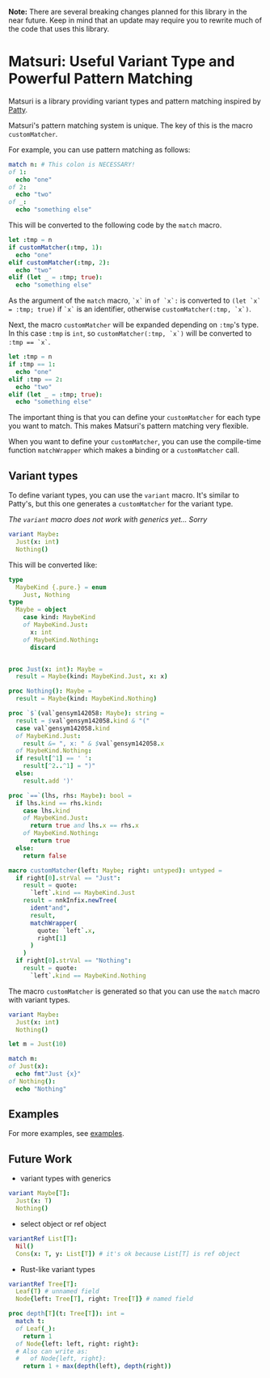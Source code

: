 **Note:** There are several breaking changes planned for this library in the near future. Keep in mind that an update may require you to rewrite much of the code that uses this library.

# Matsuri: Useful Variant Type and Powerful Pattern Matching

Matsuri is a library providing variant types and pattern matching inspired by [Patty](https://github.com/andreaferretti/patty).

Matsuri's pattern matching system is unique. The key of this is the macro `customMatcher`.

For example, you can use pattern matching as follows:

```nim
match n: # This colon is NECESSARY!
of 1:
  echo "one"
of 2:
  echo "two"
of _:
  echo "something else"
```

This will be converted to the following code by the `match` macro.

```nim
let :tmp = n
if customMatcher(:tmp, 1):
  echo "one"
elif customMatcher(:tmp, 2):
  echo "two"
elif (let _ = :tmp; true):
  echo "something else"
```

As the argument of the `match` macro, `` `x` `` in `` of `x`: `` is converted to `` (let `x` = :tmp; true) `` if `` `x` `` is an identifier, otherwise `` customMatcher(:tmp, `x`) ``.

Next, the macro `customMatcher` will be expanded depending on `:tmp`'s type. In this case `:tmp` is `int`, so `` customMatcher(:tmp, `x`) `` will be converted to `` :tmp == `x` ``.

```nim
let :tmp = n
if :tmp == 1:
  echo "one"
elif :tmp == 2:
  echo "two"
elif (let _ = :tmp; true):
  echo "something else"
```

The important thing is that you can define your `customMatcher` for each type you want to match. This makes Matsuri's pattern matching very flexible.

When you want to define your `customMatcher`, you can use the compile-time function `matchWrapper` which makes a binding or a `customMatcher` call.

## Variant types

To define variant types, you can use the `variant` macro. It's similar to Patty's, but this one generates a `customMatcher` for the variant type.

_The `variant` macro does not work with generics yet... Sorry_

```nim
variant Maybe:
  Just(x: int)
  Nothing()
```

This will be converted like:

```nim
type
  MaybeKind {.pure.} = enum
    Just, Nothing
type
  Maybe = object
    case kind: MaybeKind
    of MaybeKind.Just:
      x: int
    of MaybeKind.Nothing:
      discard


proc Just(x: int): Maybe =
  result = Maybe(kind: MaybeKind.Just, x: x)

proc Nothing(): Maybe =
  result = Maybe(kind: MaybeKind.Nothing)

proc `$`(val`gensym142058: Maybe): string =
  result = $val`gensym142058.kind & "("
  case val`gensym142058.kind
  of MaybeKind.Just:
    result &= ", x: " & $val`gensym142058.x
  of MaybeKind.Nothing:
  if result[^1] == ' ':
    result[^2..^1] = ")"
  else:
    result.add ')'

proc `==`(lhs, rhs: Maybe): bool =
  if lhs.kind == rhs.kind:
    case lhs.kind
    of MaybeKind.Just:
      return true and lhs.x == rhs.x
    of MaybeKind.Nothing:
      return true
  else:
    return false

macro customMatcher(left: Maybe; right: untyped): untyped =
  if right[0].strVal == "Just":
    result = quote:
      `left`.kind == MaybeKind.Just
    result = nnkInfix.newTree(
      ident"and",
      result,
      matchWrapper(
        quote: `left`.x,
        right[1]
      )
    )
  if right[0].strVal == "Nothing":
    result = quote:
      `left`.kind == MaybeKind.Nothing
```

The macro `customMatcher` is generated so that you can use the `match` macro with variant types.

```nim
variant Maybe:
  Just(x: int)
  Nothing()

let m = Just(10)

match m:
of Just(x):
  echo fmt"Just {x}"
of Nothing():
  echo "Nothing"
```

## Examples

For more examples, see [examples](https://github.com/zer0-star/matsuri/tree/master/examples).

## Future Work

- variant types with generics

```nim
variant Maybe[T]:
  Just(x: T)
  Nothing()
```

- select object or ref object

```nim
variantRef List[T]:
  Nil()
  Cons(x: T, y: List[T]) # it's ok because List[T] is ref object
```

- Rust-like variant types

```nim
variantRef Tree[T]:
  Leaf(T) # unnamed field
  Node{left: Tree[T], right: Tree[T]} # named field

proc depth[T](t: Tree[T]): int =
  match t:
  of Leaf(_):
    return 1
  of Node{left: left, right: right}:
  # Also can write as:
  #   of Node{left, right}:
    return 1 + max(depth(left), depth(right))
```
